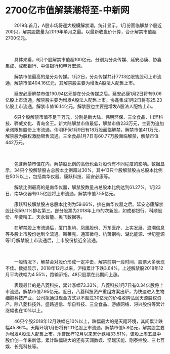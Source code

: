 # 2700亿市值解禁潮将至-中新网

　　2019年首月，A股市场将迎大规模解禁潮。统计显示，1月份面临解禁个股近200只，解禁股数量为2019年单月之最。以最新收盘价计算，合计解禁市值超2700亿元。

　　

　　具体来看，6只个股解禁市值超100亿元，分别为分众传媒、延安必康、协鑫集成、成都银行、中信银行和申万宏源。

　　解禁市值最高的是分众传媒。1月2日，分众传媒共计77.13亿限售股可上市流通，解禁市值404.16亿元，其解禁股主要为增发A股法人配售上市。

　　延安必康解禁市值190.94亿元排在分众传媒之后。延安必康1月2日将有9.06亿股上市流通，解禁股主要为增发A股法人配售上市。协鑫集成1月2日将有25.23亿股上市流通，解禁市值16.14亿元，解禁股也主要是增发A股法人配售上市。

　　6只个股解禁市值不足千万元，分别是新大陆、伟明环保、三全食品、川环科技、骅威文化、青岛金王。新大陆解禁市值最低，解禁市值233万元，主要为追加承诺限售股份上市流通。伟明环保1月9日有18万股面临解禁，解禁市值411万元，解禁股为股权激励限售流通。三全食品1月7日有60.77万股面临解禁，解禁市值442万元。

　　

　　包含解禁市值在内，解禁股比例的高低也会对股价有不同程度的影响。数据显示，34只个股解禁股占总股本比例超过30%，其中13只个股解禁股占总股本比例在50%以上，包括南华仪器、康跃科技、延安必康等。

　　解禁比例最高的是南华仪器，解禁股数量占总股本比例达到61.27%。1月23日，南华仪器有0.5亿股将上市流通，解禁市值7.55亿元。

　　康跃科技解禁股占总股本比例为59.66%，排在南华仪器之后。延安必康解禁股比例59.11%排名第三。部分股票为2018年上市的次新股，如成都银行、科顺股份、华菱精工、天永智能、奥飞数据等。

　　在解禁股上市流通后，厦门象屿、凤凰股份、万东医疗、上实发展、浪潮信息等多股上市股份达到全流通。斯莱克、通富微电、杭萧钢构、湖北能源、世纪星源等1月解禁股上市流通后，上市股份接近全流通。

　　

　　一般情况下，解禁会对股价形成一定冲击，解禁前期一段时间，股票大多表现不佳。数据显示，2018年12月以来，沪指累计下跌3.64%。上述解禁股2018年12月平均跌幅为4.55%，跑输沪指。48只股票在此期间上涨。

　　表现最佳的是八菱科技，累计涨幅73.33%。八菱科技1月7日有0.34亿股将上市流通，解禁市值7.95亿元。近日，八菱科技资产重组方案出炉，为快速进入生物细胞科技产业，公司拟通过现金方式以不超过30亿元的价格收购弘润天源股权资产。除八菱科技外，盛路通信、华自科技、三全食品、游族网络、浔兴股份等累计涨幅也在10%以上。

　　46只个股2018年12月跌幅在10%以上，跌幅最大的是天翔环境，其间累计跌幅45.86%。天翔环境1月份将有1.11亿股上市流通，解禁市值5.8亿元，解禁股主要为增发A股法人配售上市。乐普医疗12月以来累计跌幅33.51%，该股上周五盘中股价创一年来新低。累计跌幅较大的还有天润数娱、坚瑞沃能、刚泰控股、三七互娱、长亮科技等。 
